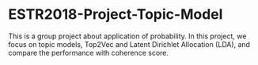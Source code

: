 # ESTR2018-Project-Topic-Model

This is a group project about application of probability.
In this project, we focus on topic models, Top2Vec and Latent Dirichlet Allocation (LDA), and compare the performance with coherence score.
